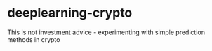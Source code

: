 # deeplearning-crypto
This is not investment advice - experimenting with simple prediction methods in crypto
